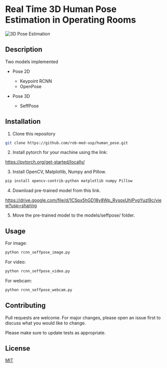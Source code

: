 # Real Time 3D Human Pose Estimation in Operating Rooms

![3D Pose Estimation](rcnn_seffpose_test.gif)

## Description

Two models implemented

* Pose 2D
   * Keypoint RCNN
   * OpenPose

* Pose 3D
   * SeffPose

## Installation
1. Clone this repository
```bash
git clone https://github.com/rob-med-usp/human_pose.git
```
2. Install pytorch for your machine using the link:

<https://pytorch.org/get-started/locally/>

3. Install OpenCV, Matplotlib, Numpy and Pillow.

```bash
pip install opencv-contrib-python matplotlib numpy Pillow
```

4. Download pre-trained model from this link.

<https://drive.google.com/file/d/1CSpx5hGD18y8Wp_RysoxUhIPvgYuzl9c/view?usp=sharing>

5. Move the pre-trained model to the models/seffpose/ folder.

## Usage
For image:
```bash
python rcnn_seffpose_image.py
```
For video:
```python
python rcnn_seffpose_video.py
```
For webcam:
```bash
python rcnn_seffpose_webcam.py
```

## Contributing
Pull requests are welcome. For major changes, please open an issue first to discuss what you would like to change.

Please make sure to update tests as appropriate.

## License
[MIT](https://choosealicense.com/licenses/mit/)
